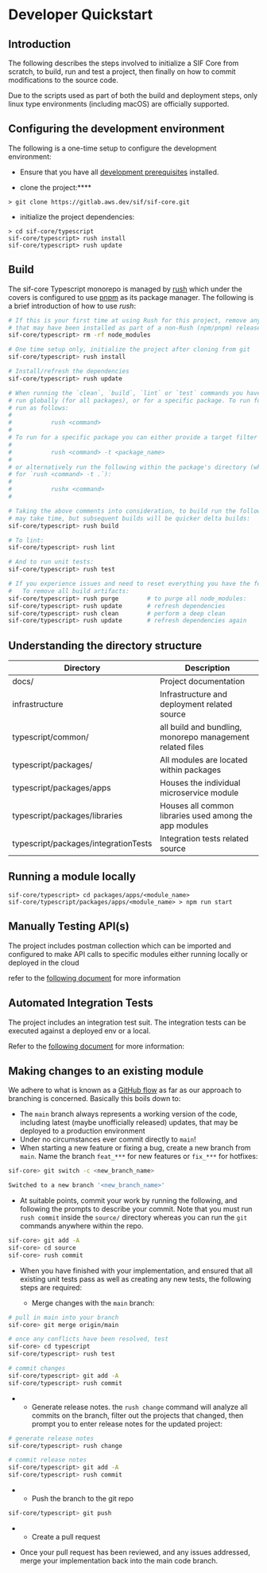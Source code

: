 # Developer Quickstart

## Introduction

The following describes the steps involved to initialize a SIF Core from scratch, to build, run and test a project, then finally on how to commit modifications to the source code.

Due to the scripts used as part of both the build and deployment steps, only linux type environments (including macOS) are officially supported.

## Configuring the development environment

The following is a one-time setup to configure the development environment:

+ Ensure that you have all [development prerequisites](prereqs.md) installed.

+ clone the project:****

```shell
> git clone https://gitlab.aws.dev/sif/sif-core.git
```

+ initialize the project dependencies:

```shell
> cd sif-core/typescript
sif-core/typescript> rush install
sif-core/typescript> rush update
```

## Build

The sif-core Typescript monorepo is managed by [rush](https://rushjs.io) which under the covers is configured to use [pnpm](http://pnpm.js.org) as its package manager. The following is a brief introduction of how to use _rush_:

```sh
# If this is your first time at using Rush for this project, remove any node_modules
# that may have been installed as part of a non-Rush (npm/pnpm) release:
sif-core/typescript> rm -rf node_modules

# One time setup only, initialize the project after cloning from git
sif-core/typescript> rush install

# Install/refresh the dependencies
sif-core/typescript> rush update

# When running the `clean`, `build`, `lint` or `test` commands you have the option to
# run globally (for all packages), or for a specific package. To run for all packages
# run as follows:
#
#           rush <command>
#
# To run for a specific package you can either provide a target filter as follows:
#
#           rush <command> -t <package_name>
#
# or alternatively run the following within the package's directory (which is a shortcut
# for `rush <command> -t .`):
#
#           rushx <command>
#

# Taking the above comments into consideration, to build run the following. Note that the first build
# may take time, but subsequent builds will be quicker delta builds:
sif-core/typescript> rush build

# To lint:
sif-core/typescript> rush lint

# And to run unit tests:
sif-core/typescript> rush test

# If you experience issues and need to reset everything you have the following 2 commands available:
#   To remove all build artifacts:
sif-core/typescript> rush purge        # to purge all node_modules:
sif-core/typescript> rush update       # refresh dependencies
sif-core/typescript> rush clean        # perform a deep clean
sif-core/typescript> rush update       # refresh dependencies again

```

## Understanding the directory structure

| Directory                 | Description                                               |
|---------------------------|-----------------------------------------------------------|
| docs/                     | Project documentation                                     |
| infrastructure   | Infrastructure and deployment related source              |
| typescript/common/                   | all build and bundling, monorepo management related files |
| typescript/packages/                 | All modules are located within packages                   |
| typescript/packages/apps             | Houses the individual microservice module                 |
| typescript/packages/libraries        | Houses all common libraries used among the app modules    |
| typescript/packages/integrationTests | Integration tests related source                          |

## Running a module locally

```shell
sif-core/typescript> cd packages/apps/<module_name>
sif-core/typescript/packages/apps/<module_name> > npm run start
```

## Manually Testing API(s)

The project includes postman collection which can be imported and configured to make API calls to specific modules either running locally or deployed in the cloud

refer to the [following document](../integration/postman.md) for more information

## Automated Integration Tests

The project includes an integration test suit. The integration tests can be executed against a deployed env or a local.

Refer to the [following document](../../typescript/packages/integrationTests/README.md) for more information:

## Making changes to an existing module

We adhere to what is known as a [GitHub flow](https://guides.github.com/introduction/flow/) as far as our approach to branching is concerned.  Basically this boils down to:

+ The `main` branch always represents a working version of the code, including latest (maybe unofficially released) updates, that may be deployed to a production environment
+ Under no circumstances ever commit directly to `main`!
+ When starting a new feature or fixing a bug, create a new branch from `main`. Name the branch `feat_***` for new features or `fix_***` for hotfixes:

```sh
sif-core> git switch -c <new_branch_name>

Switched to a new branch '<new_branch_name>'
```

+ At suitable points, commit your work by running the following, and following the prompts to describe your commit. Note that you must run `rush commit` inside the `source/` directory whereas you can run the `git` commands anywhere within the repo.

```sh
sif-core> git add -A
sif-core> cd source
sif-core> rush commit
```

+ When you have finished with your implementation, and ensured that all existing unit tests pass as well as creating any new tests, the following steps are required:

	+ Merge changes with the `main` branch:

```sh
# pull in main into your branch
sif-core> git merge origin/main

# once any conflicts have been resolved, test
sif-core> cd typescript
sif-core/typescript> rush test

# commit changes
sif-core/typescript> git add -A
sif-core/typescript> rush commit
```

+
	+ Generate release notes. the `rush change` command will analyze all commits on the branch, filter out the projects that changed, then prompt you to enter release notes for the updated project:

```sh
# generate release notes
sif-core/typescript> rush change

# commit release notes
sif-core/typescript> git add -A
sif-core/typescript> rush commit
```

+
	+ Push the branch to the git repo

```sh
sif-core/typescript> git push
```
+
	+ Create a pull request


+ Once your pull request has been reviewed, and any issues addressed, merge your implementation back into the main code branch.
